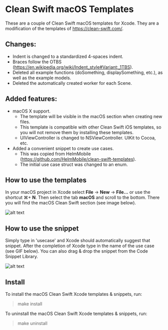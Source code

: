 # Clean Swift macOS Templates

These are a couple of Clean Swift macOS templates for Xcode. They are a modification of the templates of https://clean-swift.com/.

## Changes:

* Indent is changed to a standardized 4-spaces indent.
* Braces follow the OTBS (https://en.wikipedia.org/wiki/Indent_style#Variant:_1TBS).
* Deleted all example functions (doSomething, displaySomething, etc.), as well as the example models.
* Deleted the automatically created worker for each Scene.

## Added features:
* macOS X support.
	* The template will be visible in the macOS section when creating new files.
	* This template is compatible with other Clean Swift iOS templates, so you will not remove them by installing these templates.
	* UIViewController is changed to NSViewController. UIKit to Cocoa, etc.
* Added a convenient snippet to create use cases.
	* This was copied from HelmMobile (https://github.com/HelmMobile/clean-swift-templates).
	* The initial use case struct was changed to an enum.

## How to use the templates

In your macOS project in Xcode select **File** -> **New** -> **File...** or use the shortcut &#8984;+ **N**. Then select the tab **macOS** and scroll to the bottom. There you will find the macOS Clean Swift section (see image below).

![alt text](https://manuelschulze.com/clean-swift-macos-template.png)

## How to use the snippet

Simply type in 'usecase' and Xcode should automatically suggest that snippet. After the completion of Xcode type in the name of the use case (see GIF below). You can also drag & drop the snippet from the Code Snippet Library.

![alt text](https://manuelschulze.com/snippet.gif)

## Install

To install the macOS Clean Swift Xcode templates & snippets, run:

> make install

To uninstall the macOS Clean Swift Xcode templates & snippets, run:

> make uninstall
